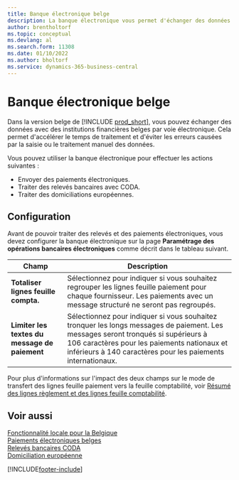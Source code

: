 ```yaml
---
title: Banque électronique belge
description: La banque électronique vous permet d'échanger des données par voie électronique avec des institutions financières belges. Cela garantit une plus grande vitesse de traitement et permet d'éviter les erreurs.
author: brentholtorf
ms.topic: conceptual
ms.devlang: al
ms.search.form: 11308
ms.date: 01/10/2022
ms.author: bholtorf
ms.service: dynamics-365-business-central
---
```

# Banque électronique belge

Dans la version belge de [!INCLUDE [prod_short](../../includes/prod_short.md)], vous pouvez échanger des données avec des institutions financières belges par voie électronique. Cela permet d'accélérer le temps de traitement et d'éviter les erreurs causées par la saisie ou le traitement manuel des données.  

Vous pouvez utiliser la banque électronique pour effectuer les actions suivantes :  

- Envoyer des paiements électroniques.  
- Traiter des relevés bancaires avec CODA.  
- Traiter des domiciliations européennes.  

## Configuration

Avant de pouvoir traiter des relevés et des paiements électroniques, vous devez configurer la banque électronique sur la page **Paramétrage des opérations bancaires électroniques** comme décrit dans le tableau suivant.

|Champ|Description |
|-----|------------|
|**Totaliser lignes feuille compta.**| Sélectionnez pour indiquer si vous souhaitez regrouper les lignes feuille paiement pour chaque fournisseur. Les paiements avec un message structuré ne seront pas regroupés. |
|**Limiter les textes du message de paiement** |Sélectionnez pour indiquer si vous souhaitez tronquer les longs messages de paiement. Les messages seront tronqués si supérieurs à 106 caractères pour les paiements nationaux et inférieurs à 140 caractères pour les paiements internationaux. |

Pour plus d'informations sur l'impact des deux champs sur le mode de transfert des lignes feuille paiement vers la feuille comptabilité, voir [Résumé des lignes règlement et des lignes feuille comptabilité](summarizing-payment-lines-and-general-journal-lines.md).  

## Voir aussi

[Fonctionnalité locale pour la Belgique](belgium-local-functionality.md)  
[Paiements électroniques belges](belgian-electronic-payments.md)  
[Relevés bancaires CODA](coda-bank-statements.md)  
[Domiciliation européenne](direct-debit-using-domiciliation.md)


[!INCLUDE[footer-include](../../includes/footer-banner.md)]